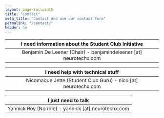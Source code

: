 ```yaml
---
layout: page-fullwidth
title: "Contact"
meta_title: "Contact and use our contact form"
permalink: "/contact/"
header: no
---
```


| I need information about the Student Club Initiative |
| :---: |
| Benjamin De Leener (Chair) - benjamindeleener [at] neurotechx.com |

| I need help with technical stuff |
| :---: |
| Nicomaque Jette (Student Club Guru) - nico [at] neurotechx.com |

| I just need to talk |
| :---: |
| Yannick Roy (No role) - yannick [at] neurotechx.com |
